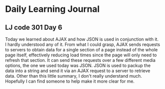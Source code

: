 # Daily Learning Journal

## LJ code 301 Day 6

Today we learned about AJAX and how JSON is used in conjunction with it.  I hardly understood any of it.  From what I could grasp, AJAX sends requests to servers to obtain data for a single section of a page instead of the whole page itself, effectively reducing load times since the page will only need to refresh that section.  It can send these requests over a few different media options, the one we used today was JSON.  JSON is used to packup the data into a string and send it via an AJAX request to a server to retrieve data.  Other than this little summary, I don't really understand much. Hopefully I can find someone to help make it more clear for me.
